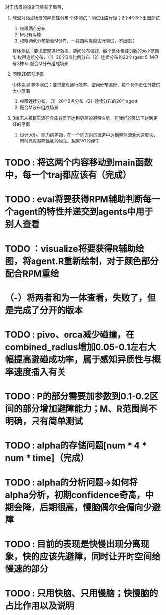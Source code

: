 对于场景的设计已经有了眉目，

1. 球型对跖点场景的异质性分布
   个体测试：测试让路行径；2个4个8个出图测试
   1. 权限两点分布
   2. M只有两种
   3. 权限两点分布配合M分布，一共四种类型进行测试，不出图；
   
   群体测试：要求宏观通行效率、空间分布偏好、每个具体责任分数的大小范围 
   4. 权限连续分布，（1）20个3点比例分布（2）连续分布的20个agent
   5. M只有2种
   6. 配合M分布组成场景

2. 同理2D圆形场景

   个体免测
   群体测试：要求宏观通行效率、空间分布偏好、每个具体责任分数的大小范围
   1. 权限连续分布，（1）20个3点分布（2）连续分布的20个agent
   2. 配合M分布组成场景
   
3. 3维无人机超车流在异质背景下达到更高的避障性能，在我们的算法下达到更好的平衡
   1. 设计大小、能力的差距，在一个同方向的流道中达到整体流量大速度快，同时具有避障性能的说法。脱离VO的保守


# TODO : 将这两个内容移动到main函数中，每一个traj都应该有（完成）


# TODO : eval将要获得RPM辅助判断每一个agent的特性并递交到agents中用于别人查看  
# TODO ：visualize将要获得R辅助绘图，将agent.R重新绘制，对于颜色部分配合RPM重绘  
# （-）将两者和为一体查看，失败了，但是完成了分开的版本


# TODO : pivo、orca减少碰撞，在combined_radius增加0.05-0.1左右大幅提高避碰成功率，属于感知异质性与概率速度插入有关
# TODO : P的部分需要加参数到0.1-0.2区间的部分增加避障能力；M、R范围尚不明确，只有简单测试

# TODO : alpha的存储问题[num * 4 * num * time]（完成）
# TODO : alpha的分析问题->如何将alpha分析，初期confidence奇高，中期会降，后期很高，慢脑偶尔会偏向少避障

# TODO : 目前的表现是快慢出现分离现象，快的应该先避障，同时让开时空间给慢速的部分
# TODO : 只用快脑、只用慢脑；快慢脑的占比作用以及说明